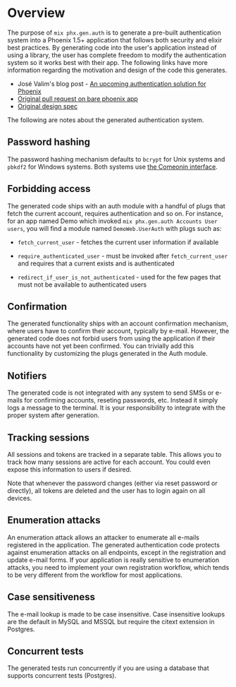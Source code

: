 # Overview

The purpose of `mix phx.gen.auth` is to generate a pre-built authentication system into a Phoenix 1.5+ application that follows both security and elixir best practices. By generating code into the user's application instead of using a library, the user has complete freedom to modify the authentication system so it works best with their app. The following links have more information regarding the motivation and design of the code this generates.

* José Valim's blog post - [An upcoming authentication solution for Phoenix](https://dashbit.co/blog/a-new-authentication-solution-for-phoenix)
* [Original pull request on bare phoenix app][auth pr]
* [Original design spec](https://github.com/dashbitco/mix_phx_gen_auth_demo/blob/auth/README.md)

The following are notes about the generated authentication system.

## Password hashing

The password hashing mechanism defaults to `bcrypt` for
Unix systems and `pbkdf2` for Windows systems. Both
systems use [the Comeonin interface](https://hexdocs.pm/comeonin/).

## Forbidding access

The generated code ships with an auth module with a handful of
plugs that fetch the current account, requires authentication
and so on. For instance, for an app named Demo which invoked
`mix phx.gen.auth Accounts User users`, you will find a module
named `DemoWeb.UserAuth` with plugs such as:

  * `fetch_current_user` - fetches the current user information if
    available

  * `require_authenticated_user` - must be invoked after
    `fetch_current_user` and requires that a current exists and is
    authenticated

  * `redirect_if_user_is_not_authenticated` - used for the few
    pages that must not be available to authenticated users

## Confirmation

The generated functionality ships with an account confirmation
mechanism, where users have to confirm their account, typically
by e-mail. However, the generated code does not forbid users
from using the application if their accounts have not yet been
confirmed. You can trivially add this functionality by customizing
the plugs generated in the Auth module.

## Notifiers

The generated code is not integrated with any system to send
SMSs or e-mails for confirming accounts, reseting passwords,
etc. Instead it simply logs a message to the terminal. It is
your responsibility to integrate with the proper system after
generation.

## Tracking sessions

All sessions and tokens are tracked in a separate table. This
allows you to track how many sessions are active for each account.
You could even expose this information to users if desired.

Note that whenever the password changes (either via reset password
or directly), all tokens are deleted and the user has to login
again on all devices.

## Enumeration attacks

An enumeration attack allows an attacker to enumerate all e-mails
registered in the application. The generated authentication code
protects against enumeration attacks on all endpoints, except in
the registration and update e-mail forms. If your application is
really sensitive to enumeration attacks, you need to implement
your own registration workflow, which tends to be very different
from the workflow for most applications.

## Case sensitiveness

The e-mail lookup is made to be case insensitive. Case insensitive
lookups are the default in MySQL and MSSQL but require the
citext extension in Postgres.

## Concurrent tests

The generated tests run concurrently if you are using a database
that supports concurrent tests (Postgres).

[auth pr]: https://github.com/dashbitco/mix_phx_gen_auth_demo/pull/1
